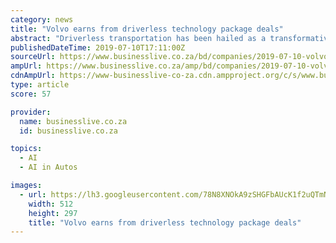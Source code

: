 ```yaml
---
category: news
title: "Volvo earns from driverless technology package deals"
abstract: "Driverless transportation has been hailed as a transformative ... but highlighted the example of Volvo’s recent tie-up with Nvidia to develop artificial intelligence for self-driving trucks as the type of co-operation that Volvo was keen on."
publishedDateTime: 2019-07-10T17:11:00Z
sourceUrl: https://www.businesslive.co.za/bd/companies/2019-07-10-volvo-earns-from-driverless-technology-package-deals/
ampUrl: https://www.businesslive.co.za/amp/bd/companies/2019-07-10-volvo-earns-from-driverless-technology-package-deals/
cdnAmpUrl: https://www-businesslive-co-za.cdn.ampproject.org/c/s/www.businesslive.co.za/amp/bd/companies/2019-07-10-volvo-earns-from-driverless-technology-package-deals/
type: article
score: 57

provider:
  name: businesslive.co.za
  id: businesslive.co.za

topics:
  - AI
  - AI in Autos

images:
  - url: https://lh3.googleusercontent.com/78N8XNOkA9zSHGFbAUcK1f2uQTmNR1hWofRjLjlFtmwcChqkixiyKIH-Cbnbs5Bj9k811XVaDx7sk8T_3tzEyuAk1XWwHb8T=s1000
    width: 512
    height: 297
    title: "Volvo earns from driverless technology package deals"
---
```

